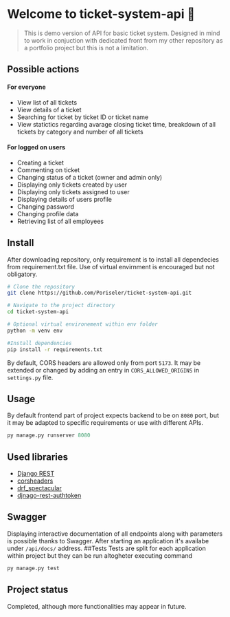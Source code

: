 # Welcome to ticket-system-api 👋

> This is demo version of API for basic ticket system. Designed in mind to work in conjuction with dedicated front from my other repository as a portfolio project but this is not a limitation.

## Possible actions

#### For everyone

- View list of all tickets
- View details of a ticket
- Searching for ticket by ticket ID or ticket name
- View statictics regarding avarage closing ticket time, breakdown of all tickets by category and number of all tickets

#### For logged on users

- Creating a ticket
- Commenting on ticket
- Changing status of a ticket (owner and admin only)
- Displaying only tickets created by user
- Displaying only tickets assigned to user
- Displaying details of users profile
- Changing password
- Changing profile data
- Retrieving list of all employees

## Install

After downloading repository, only requirement is to install all dependecies from requirement.txt file. Use of virtual envirnment is encouraged but not obligatory.

```bash
# Clone the repository
git clone https://github.com/Poriseler/ticket-system-api.git

# Navigate to the project directory
cd ticket-system-api

# Optional virtual environement within env folder
python -m venv env

#Install dependencies
pip install -r requirements.txt
```

By default, CORS headers are allowed only from port `5173`. It may be extended or changed by adding an entry in `CORS_ALLOWED_ORIGINS` in `settings.py` file.

## Usage

By default frontend part of project expects backend to be on `8080` port, but it may be adapted to specific requirements or use with different APIs.

```python
py manage.py runserver 8080
```

## Used libraries

- [Django REST](https://www.django-rest-framework.org/)
- [corsheaders](https://pypi.org/project/django-cors-headers/)
- [drf_spectacular](https://drf-spectacular.readthedocs.io/en/latest/readme.html)
- [djnago-rest-authtoken](https://pypi.org/project/django-rest-authtoken/)

## Swagger

Displaying interactive documentation of all endpoints along with parameters is possible thanks to Swagger. After starting an application it's availabe under `/api/docs/` address.
##Tests
Tests are split for each application within project but they can be run altogheter executing command

```python
py manage.py test
```

## Project status

Completed, although more functionalities may appear in future.
